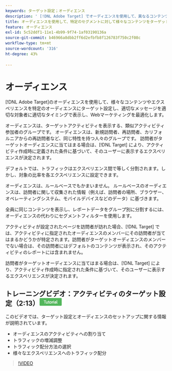```yaml
---
keywords: ターゲット設定；オーディエンス
description: ' [!DNL Adobe Target] でオーディエンスを使用して、異なるコンテンツやエクスペリエンスを特定のオーディエンスにターゲット設定し、Webマーケティング活動を最適化する方法を説明します。'
title: オーディエンスを使用して、特定のセグメントに対して様々なコンテンツをターゲット設定する方法を教えてください。
feature: オーディエンス
exl-id: 5c52ddf1-11e1-4b99-9f74-1af03190136a
source-git-commit: b46966a8dbb2ff6d2efbfb8f126783f750c2f08c
workflow-type: tm+mt
source-wordcount: '316'
ht-degree: 43%

---
```


# オーディエンス

[!DNL Adobe Target]のオーディエンスを使用して、様々なコンテンツやエクスペリエンスを特定のオーディエンスにターゲット設定し、適切なメッセージを適切な対象者に適切なタイミングで表示し、Webマーケティングを最適化します。

オーディエンスは、ターゲットアクティビティを表示する、類似アクティビティ参加者のグループです。 オーディエンスは、新規訪問者、再訪問者、カリフォルニアからの再訪問者など、同じ特性を持つ人々のグループです。 訪問者がターゲットオーディエンスに当てはまる場合は、[!DNL Target] により、アクティビティ作成時に定義された条件に基づいて、そのユーザーに表示するエクスペリエンスが決定されます。

デフォルトでは、トラフィックはエクスペリエンス間で等しく分割されます。しかし、対象の比率を各エクスペリエンスに設定できます。

オーディエンスは、ルールベースでもかまいません。 ルールベースのオーディエンスは、訪問者に関して収集された情報（例えば、訪問者の場所、ブラウザー、オペレーティングシステム、モバイルデバイスなどのデータ）に基づきます。

全員に同じコンテンツを表示し、レポートデータをグループ別に分割するには、オーディエンスの代わりにセグメントフィルターを使用します。

アクティビティが設定されたページを訪問者が訪れた場合、[!DNL Target] では、アクティビティに指定されたオーディエンスのメンバーにその訪問者が当てはまるかどうかが特定されます。訪問者がターゲットオーディエンスのメンバーでない場合は、その訪問者にはデフォルトのコンテンツが表示され、そのアクティビティのレポートには含まれません。

訪問者がターゲットオーディエンスに当てはまる場合は、[!DNL Target] により、アクティビティ作成時に指定された条件に基づいて、そのユーザーに表示するエクスペリエンスが決定されます。

## トレーニングビデオ：アクティビティのターゲット設定（2:13）![チュートリアルバッジ](/help/assets/tutorial.png)

このビデオでは、ターゲット設定とオーディエンスのセットアップに関する情報が説明されています。

* オーディエンスのアクティビティへの割り当て
* トラフィックの増減調整
* トラフィック配分方法の選択
* 様々なエクスペリエンスへのトラフィック配分

>[!VIDEO](https://video.tv.adobe.com/v/17385)
